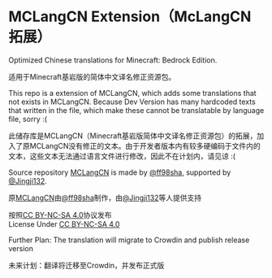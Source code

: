 # MCLangCN Extension（McLangCN拓展）

Optimized Chinese translations for Minecraft: Bedrock Edition.

适用于Minecraft基岩版的简体中文译名修正资源包。


This repo is a extension of MCLangCN, which adds some translations that not exists in MCLangCN. Because Dev Version has many hardcoded texts that written in the file, which make these cannot be translatable by language file, sorry :(

此储存库是MCLangCN（Minecraft基岩版简体中文译名修正资源包）的拓展，加入了原MCLangCN没有修正的文本。由于开发者版本内有较多硬编码于文件内的文本，这些文本无法通过语言文件进行修改，因此不在计划内，请见谅 :(


Source repository [MCLangCN](https://github.com/ff98sha/mclangcn) is made by [@ff98sha](https://github.com/ff98sha), supported by [@Jingji132](https://github.com/jingji132).  

原[MCLangCN](https://github.com/ff98sha/mclangcn)由[@ff98sha](https://github.com/ff98sha)制作，由[@Jingji132](https://github.com/jingji132)等人提供支持


按照[CC BY-NC-SA 4.0](https://creativecommons.org/licenses/by-nc-sa/4.0/deed.zh-Hans)协议发布<br>
License Under [CC BY-NC-SA 4.0](https://creativecommons.org/licenses/by-nc-sa/4.0/deed.zh-hans)


Further Plan: The translation will migrate to Crowdin and publish release version

未来计划：翻译将迁移至Crowdin，并发布正式版